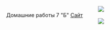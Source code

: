 <div align="center">
    <img src="https://capsule-render.vercel.app/api?type=waving&color=147&height=190&section=header&text=Home%&animation=fadeIn&fontColor=fff&fontSize=60&fontAlign=20&fontAlignY=44&descSize=18&descAlign=10.5&descAlignY=17"/>
</div>
Домашние работы 7 "Б"
<a href="https://ygamijs.github.io/HomeWork/">Сайт</a>
<div align="center">
<img src="https://capsule-render.vercel.app/api?type=waving&color=147&height=120&section=footer&animation=fadeIn&fontColor=fff&fontSize=12&fontAlign=50&fontAlignY=80&descSize=20&descAlign=84&descAlignY=43"/>
</div>
